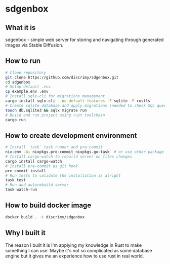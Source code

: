 # sdgenbox

## What it is
sdgenbox - simple web server for storing and navigating through generated images via Stable Diffusion.

## How to run
```bash
# Clone repository
git clone https://github.com/discrimy/sdgenbox.git
cd sdgenbox
# Setup default .env
cp example.env .env
# Install sqlx-cli for migrations management
cargo install sqlx-cli --no-default-features -F sqlite -F rustls
# Create sqlite database and apply migrations (needed to check SQL queries during compilation)
touch db.sqlite3 && sqlx migrate run
# Build and run project using rust toolchain
cargo run
```

## How to create development environment
```bash
# Install `task` task runner and pre-commit
nix-env -Ai nixpkgs.pre-commit nixpkgs.go-task  # or use other package manager
# Install cargo-watch to rebuild server on files changes
cargo install cargo-watch
# Install pre-commit as git hook
pre-commit install
# Run tests to validate the installation is alright
task test
# Run and autorebuild server
task watch-run
```

## How to build docker image
```bash
docker build . -t discrimy/sdgenbox
```

## Why I built it
The reason I built it is I'm applying my knowledge in Rust to make something I can use. Maybe it's not so complicated as some database engine but it gives me an experience how to use rust in real world.
